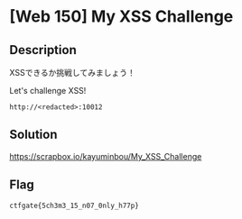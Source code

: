 # [Web 150] My XSS Challenge

## Description
XSSできるか挑戦してみましょう！

Let's challenge XSS!

`http://<redacted>:10012`

## Solution
https://scrapbox.io/kayuminbou/My_XSS_Challenge

## Flag
`ctfgate{5ch3m3_15_n07_0nly_h77p}`
